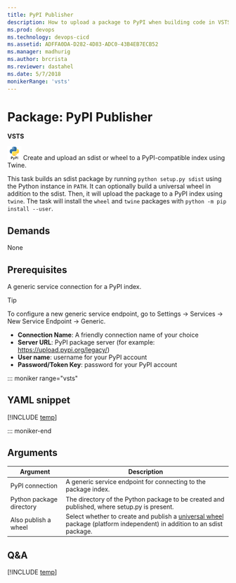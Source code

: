 ```yaml
---
title: PyPI Publisher
description: How to upload a package to PyPI when building code in VSTS and TFS
ms.prod: devops
ms.technology: devops-cicd
ms.assetid: ADFFA0DA-D282-4D83-ADC0-43B4EB7ECB52
ms.manager: madhurig
ms.author: brcrista
ms.reviewer: dastahel
ms.date: 5/7/2018
monikerRange: 'vsts'
---
```



# Package: PyPI Publisher

**VSTS**

![icon](_img/pypi-publisher.png) Create and upload an sdist or wheel to a PyPI-compatible index using Twine.

This task builds an sdist package by running `python setup.py sdist` using the Python instance in `PATH`.
It can optionally build a universal wheel in addition to the sdist.
Then, it will upload the package to a PyPI index using `twine`.
The task will install the `wheel` and `twine` packages with `python -m pip install --user`.

## Demands

None

## Prerequisites
A generic service connection for a PyPI index.

> [!TIP]
> To configure a new generic service endpoint, go to Settings -> Services -> New Service Endpoint -> Generic.
> * **Connection Name**: A friendly connection name of your choice
> * **Server URL**: PyPI package server (for example: https://upload.pypi.org/legacy/)
> * **User name**: username for your PyPI account
> * **Password/Token Key**: password for your PyPI account

::: moniker range="vsts"

## YAML snippet

[!INCLUDE [temp](../_shared/yaml/PyPIPublisherV0.md)]

::: moniker-end

## Arguments

| Argument | Description |
|----------|-------------|
| PyPI connection | A generic service endpoint for connecting to the package index. |
| Python package directory | The directory of the Python package to be created and published, where setup.py is present. |
| Also publish a wheel | Select whether to create and publish a [universal wheel](https://packaging.python.org/tutorials/distributing-packages/#wheels) package (platform independent) in addition to an sdist package. |

## Q&A
<!-- BEGINSECTION class="md-qanda" -->

[!INCLUDE [temp](../../_shared/qa-agents.md)]


<!-- ENDSECTION -->
